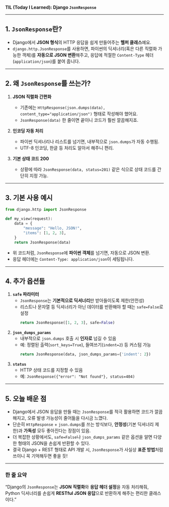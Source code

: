 **TIL (Today I Learned): Django `JsonResponse`**

---

## 1. `JsonResponse`란?
- Django에서 **JSON 형식**의 HTTP 응답을 쉽게 만들어주는 **헬퍼 클래스**예요.  
- `django.http.JsonResponse`를 사용하면, 파이썬의 딕셔너리(혹은 다른 직렬화 가능한 객체)를 **자동으로 JSON 변환**해주고, 응답에 적절한 `Content-Type` 헤더(`application/json`)를 붙여 줍니다.

---

## 2. 왜 `JsonResponse`를 쓰는가?

1. **JSON 직렬화 간편화**  
   - 기존에는 `HttpResponse(json.dumps(data), content_type="application/json")` 형태로 작성해야 했어요.  
   - `JsonResponse(data)` 한 줄이면 끝이니 코드가 훨씬 깔끔해지죠.

2. **인코딩 자동 처리**  
   - 파이썬 딕셔너리나 리스트를 넘기면, 내부적으로 `json.dumps`가 자동 수행됨.  
   - UTF-8 인코딩, 한글 등 처리도 알아서 해주니 편리.

3. **기본 상태 코드 200**  
   - 상황에 따라 `JsonResponse(data, status=201)` 같은 식으로 상태 코드를 간단히 지정 가능.  

---

## 3. 기본 사용 예시

```python
from django.http import JsonResponse

def my_view(request):
    data = {
        "message": "Hello, JSON!",
        "items": [1, 2, 3],
    }
    return JsonResponse(data)
```

- 위 코드처럼, `JsonResponse`에 **파이썬 객체**를 넘기면, 자동으로 JSON 변환.  
- 응답 헤더에는 `Content-Type: application/json`이 세팅됩니다.

---

## 4. 추가 옵션들

1. **`safe` 파라미터**  
   - `JsonResponse`는 **기본적으로 딕셔너리**만 받아들이도록 제한(안전성)  
   - 리스트나 문자열 등 딕셔너리가 아닌 데이터를 반환해야 할 때는 `safe=False`로 설정
     ```python
     return JsonResponse([1, 2, 3], safe=False)
     ```
2. **`json_dumps_params`**  
   - 내부적으로 `json.dumps` 호출 시 **인자로** 넘길 수 있음  
   - 예: 정렬된 출력(`sort_keys=True`), 들여쓰기(`indent=2`) 등 커스텀 가능
     ```python
     return JsonResponse(data, json_dumps_params={'indent': 2})
     ```
3. **`status`**  
   - HTTP 상태 코드를 지정할 수 있음  
   - 예: `JsonResponse({"error": "Not found"}, status=404)`

---

## 5. 오늘 배운 점
- Django에서 JSON 응답을 만들 때는 `JsonResponse`를 적극 활용하면 코드가 깔끔해지고, 오류 발생 가능성이 줄어듦을 다시금 느꼈다.  
- 단순히 `HttpResponse` + `json.dumps`를 쓰는 방식보다, **안정성**(기본 딕셔너리 제한)과 **가독성** 모두 좋아진다는 장점이 있음.  
- 더 복잡한 상황에서도, `safe=False`나 `json_dumps_params` 같은 옵션을 알면 다양한 형태의 JSON을 손쉽게 반환할 수 있다.  
- 결국 Django + REST 형태로 API 개발 시, `JsonResponse`가 사실상 **표준 방법**처럼 쓰이니 꼭 기억해두면 좋을 듯!

---

### 한 줄 요약
“Django의 `JsonResponse`는 **JSON 직렬화**와 **응답 헤더 설정**을 자동 처리해줘, Python 딕셔너리를 손쉽게 **RESTful JSON 응답**으로 반환하게 해주는 편리한 클래스이다.”